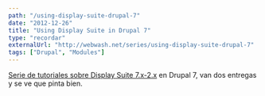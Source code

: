 ```yaml
---
path: "/using-display-suite-drupal-7"
date: "2012-12-26"
title: "Using Display Suite in Drupal 7"
type: "recordar"
externalUrl: "http://webwash.net/series/using-display-suite-drupal-7"
tags: ["Drupal", "Modules"]
---
```


[Serie de tutoriales sobre Display Suite 7.x-2.x](http://webwash.net/series/using-display-suite-drupal-7) en Drupal 7, van dos entregas y se ve que pinta bien.
